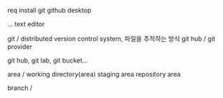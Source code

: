 req
install
git
github desktop

... text editor

git / distributed version control system, 파일을 추적하는 방식
git hub / git provider

git hub, git lab, git bucket...

area /
working directory(area)
staging area
repository area

branch /
